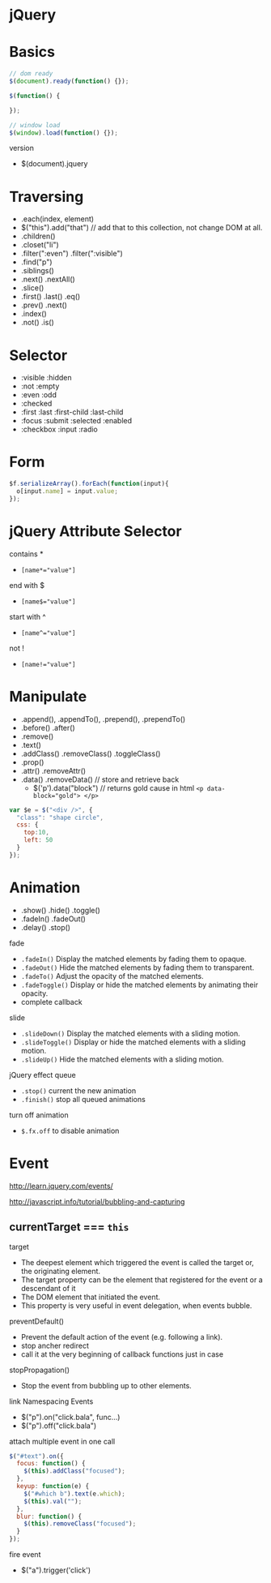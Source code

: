 jQuery
==========
# Basics

```js
// dom ready
$(document).ready(function() {});

$(function() {

});

// window load
$(window).load(function() {});

```

version 
- $(document).jquery


# Traversing

- .each(index, element)
- $("this").add("that") // add that to this collection, not change DOM at all. 
- .children()
- .closet("li")
- .filter(":even")  .filter(":visible") 
- .find("p")
- .siblings()
- .next() .nextAll()
- .slice()
- .first() .last() .eq()
- .prev() .next()
- .index()
- .not() .is()

# Selector
- :visible :hidden
- :not :empty
- :even :odd
- :checked
- :first :last :first-child :last-child
- :focus :submit :selected :enabled
- :checkbox :input :radio

# Form

```js
$f.serializeArray().forEach(function(input){
  o[input.name] = input.value;
});
```

# jQuery Attribute Selector

contains *
- `[name*="value"]`

end with $
- `[name$="value"]`

start with ^
-  `[name^="value"]`

not !
-  `[name!="value"]`

# Manipulate

- .append(), .appendTo(), .prepend(), .prependTo()
- .before() .after()
- .remove()
- .text()
- .addClass() .removeClass() .toggleClass()
- .prop()
- .attr() .removeAttr()
- .data() .removeData() // store and retrieve back
  - $('p').data("block") // returns gold cause in html `<p data-block="gold"> </p>`

```js
var $e = $("<div />", {
  "class": "shape circle",
  css: {
    top:10,
    left: 50
  }
});
```


# Animation
- .show() .hide() .toggle()
- .fadeIn() .fadeOut()
- .delay() .stop()

fade 
- `.fadeIn()` Display the matched elements by fading them to opaque.
- `.fadeOut()` Hide the matched elements by fading them to transparent.
- `.fadeTo()` Adjust the opacity of the matched elements.
- `.fadeToggle()` Display or hide the matched elements by animating their opacity.
- complete callback

slide
- `.slideDown()` Display the matched elements with a sliding motion.
- `.slideToggle()` Display or hide the matched elements with a sliding motion.
- `.slideUp()` Hide the matched elements with a sliding motion.

jQuery effect queue
- `.stop()` current the new animation
- `.finish()` stop all queued animations

turn off animation
- `$.fx.off` to disable animation



# Event

http://learn.jquery.com/events/

http://javascript.info/tutorial/bubbling-and-capturing


currentTarget === `this`
- 

target
- The deepest element which triggered the event is called the target or, the originating element.
- The target property can be the element that registered for the event or a descendant of it
- The DOM element that initiated the event.
- This property is very useful in event delegation, when events bubble.




preventDefault()
- Prevent the default action of the event (e.g. following a link).
- stop ancher redirect
- call it at the very beginning of callback functions just in case

stopPropagation()
- Stop the event from bubbling up to other elements.


link Namespacing Events
- $("p").on("click.bala", func...)
- $("p").off("click.bala")


attach multiple event in one call

```js
$("#text").on({
  focus: function() { 
    $(this).addClass("focused"); 
  },
  keyup: function(e) {
    $("#which b").text(e.which);
    $(this).val("");
  },
  blur: function() {
    $(this).removeClass("focused"); 
  }
});
```

fire event
- $("a").trigger('click')
